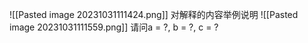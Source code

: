 ![[Pasted image 20231031111424.png]]
对解释的内容举例说明
![[Pasted image 20231031111559.png]]
请问a = ?, b = ?, c = ?